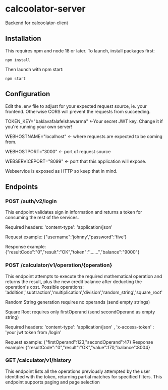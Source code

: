 # calcoolator-server
Backend for calcoolator-client

## Installation
This requires npm and node 18 or later.
To launch, install packages first:

`npm install`

Then launch with npm start:

`npm start`

## Configuration
Edit the .env file to adjust for your expected request source, ie. your frontend. Otherwise CORS will prevent the requests from succeeding.

TOKEN_KEY="baklavafalafelshawarma" <-Your secret JWT key. Change it if you're running your own server!

WEBHOSTNAME="localhost" <- where requests are expected to be coming from.

WEBHOSTPORT="3000" <- port of request source

WEBSERVICEPORT="8099" <- port that this application will expose.


Webservice is exposed as HTTP so keep that in mind.

## Endpoints

### POST /auth/v2/login
This endpoint validates sign in information and returns a token for consuming the rest of the services.

Required headers: 'content-type': 'application/json'

Request example: {"username":'johnny',"password":'five'}

Response example: {"resultCode":"0","result":"OK","token":".......","balance":"9000"}


### POST /calculator/v1/operation/{operation}
This endpoint attempts to execute the required mathematical operation and returns the result, plus the new credit balance after deducting the operation's cost.
Possible operations: 'addition','subtraction','multiplication','division','random_string','square_root'

Random String generation requires no operands (send empty strings)

Square Root requires only firstOperand (send secondOperand as empty string)

Required headers: 'content-type': 'application/json' , 'x-access-token' : 'your jwt token from /login'

Request example: {"firstOperand":123,"secondOperand":47}
Response example: {"resultCode":"0","result":"OK","value":170,"balance":8004}

### GET /calculator/v1/history
This endpoint lists all the operations previously attempted by the user identified with the token, returning partial matches for specified filters.
This endpoint supports paging and page selection

